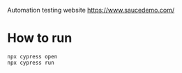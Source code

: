 Automation testing website https://www.saucedemo.com/ 

# How to run
``` 
npx cypress open
npx cypress run
```